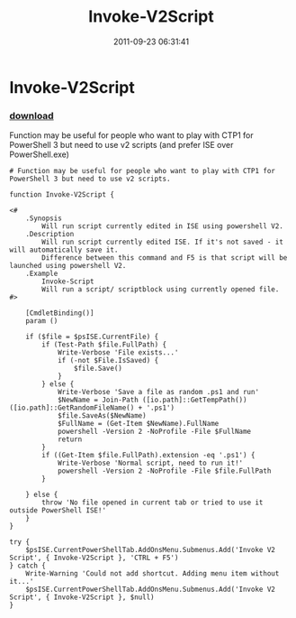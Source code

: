 ﻿---
pid:            2963
parent:         0
children:       
poster:         BartekB
title:          Invoke-V2Script
date:           2011-09-23 06:31:41
description:    Function may be useful for people who want to play with CTP1 for PowerShell 3 but need to use v2 scripts (and prefer ISE over PowerShell.exe)

format:         posh
---

# Invoke-V2Script

### [download](2963.ps1)  

Function may be useful for people who want to play with CTP1 for PowerShell 3 but need to use v2 scripts (and prefer ISE over PowerShell.exe)


```posh
# Function may be useful for people who want to play with CTP1 for PowerShell 3 but need to use v2 scripts.

function Invoke-V2Script {

<#
    .Synopsis
        Will run script currently edited in ISE using powershell V2.
    .Description
        Will run script currently edited ISE. If it's not saved - it will automatically save it.
        Difference between this command and F5 is that script will be launched using powershell V2.
    .Example
        Invoke-Script
        Will run a script/ scriptblock using currently opened file.
#>
    
    [CmdletBinding()]
    param ()

    if ($file = $psISE.CurrentFile) {
        if (Test-Path $file.FullPath) {
            Write-Verbose 'File exists...'
            if (-not $File.IsSaved) {
                $file.Save()
            }
        } else {
            Write-Verbose 'Save a file as random .ps1 and run'
            $NewName = Join-Path ([io.path]::GetTempPath()) ([io.path]::GetRandomFileName() + '.ps1')
            $file.SaveAs($NewName)
            $FullName = (Get-Item $NewName).FullName
            powershell -Version 2 -NoProfile -File $FullName
            return
        } 
        if ((Get-Item $file.FullPath).extension -eq '.ps1') {
            Write-Verbose 'Normal script, need to run it!'
            powershell -Version 2 -NoProfile -File $file.FullPath
        }
        
    } else {
        throw 'No file opened in current tab or tried to use it outside PowerShell ISE!'
    }
}

try {
    $psISE.CurrentPowerShellTab.AddOnsMenu.Submenus.Add('Invoke V2 Script', { Invoke-V2Script }, 'CTRL + F5')
} catch {
    Write-Warning 'Could not add shortcut. Adding menu item without it...'
    $psISE.CurrentPowerShellTab.AddOnsMenu.Submenus.Add('Invoke V2 Script', { Invoke-V2Script }, $null)
}
```
